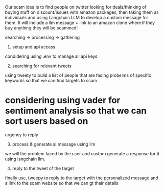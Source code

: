 Our scam idea is to find people on twitter looking for deals/thinking of buying stuff on discount/issues with amazon packages, then taking them as individuals and using Langchain LLM to develop a custom message for them. It will include a llm message + link to an amazon clone where if they buy anything they will be scammed!

searching -> processing -> gathering 

1) setup and api access

condidering using .env to manage all api keys

2) searching for relevant tweets

using tweety to build a list of people that are facing probelms of specific keywords 
so that we can find targets to scam 

# considering using vader for sentiment analysis so that we can sort users based on 
urgency to reply 

3) process & generate ai message using llm 

we will the problem faced by the user and custom generate a response for it using
lsngchain llm.

4) reply to the tweet of the target

finally use, tweepy to reply to the target with the personalized message and a link to
the scam website so that we can gt their details


